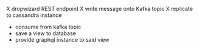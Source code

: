 X dropwizard REST endpoint
X write message onto Kafka topic
X replicate to cassandra instance
* consume from kafka topic
* save a view to database
* provide graphql instance to said view
